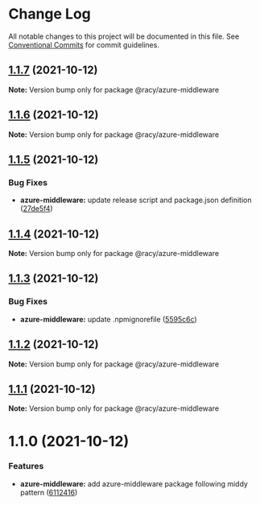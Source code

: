 # Change Log

All notable changes to this project will be documented in this file.
See [Conventional Commits](https://conventionalcommits.org) for commit guidelines.

## [1.1.7](https://github.com/diegoazh/racy/compare/@racy/azure-middleware@1.1.6...@racy/azure-middleware@1.1.7) (2021-10-12)

**Note:** Version bump only for package @racy/azure-middleware





## [1.1.6](https://github.com/diegoazh/racy/compare/@racy/azure-middleware@1.1.5...@racy/azure-middleware@1.1.6) (2021-10-12)

**Note:** Version bump only for package @racy/azure-middleware





## [1.1.5](https://github.com/diegoazh/racy/compare/@racy/azure-middleware@1.1.3...@racy/azure-middleware@1.1.5) (2021-10-12)


### Bug Fixes

* **azure-middleware:** update release script and package.json definition ([27de5f4](https://github.com/diegoazh/racy/commit/27de5f4454fc8b0558dee66ca6eb3ad5436fd2da))





## [1.1.4](https://github.com/diegoazh/racy/compare/@racy/azure-middleware@1.1.3...@racy/azure-middleware@1.1.4) (2021-10-12)

**Note:** Version bump only for package @racy/azure-middleware





## [1.1.3](https://github.com/diegoazh/racy/compare/@racy/azure-middleware@1.1.2...@racy/azure-middleware@1.1.3) (2021-10-12)


### Bug Fixes

* **azure-middleware:** update .npmignorefile ([5595c6c](https://github.com/diegoazh/racy/commit/5595c6c870536acf3608615452fe7a63c310a1af))





## [1.1.2](https://github.com/diegoazh/racy/compare/@racy/azure-middleware@1.1.1...@racy/azure-middleware@1.1.2) (2021-10-12)

**Note:** Version bump only for package @racy/azure-middleware





## [1.1.1](https://github.com/diegoazh/racy/compare/@racy/azure-middleware@1.1.0...@racy/azure-middleware@1.1.1) (2021-10-12)

**Note:** Version bump only for package @racy/azure-middleware





# 1.1.0 (2021-10-12)


### Features

* **azure-middleware:** add azure-middleware package following middy pattern ([6112416](https://github.com/diegoazh/racy/commit/61124169fa2acafd0f4fac331c6a15a18d79455a))
